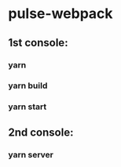 # pulse-webpack
## 1st console:

### yarn
### yarn build
### yarn start

## 2nd console:

### yarn server
